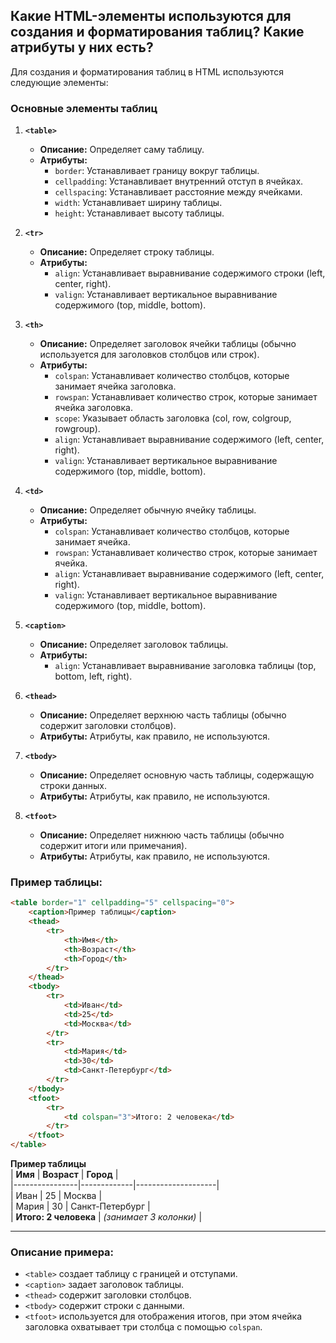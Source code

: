 ## Какие HTML-элементы используются для создания и форматирования таблиц? Какие атрибуты у них есть?

Для создания и форматирования таблиц в HTML используются следующие элементы:

### Основные элементы таблиц

1. **`<table>`**
   - **Описание:** Определяет саму таблицу.
   - **Атрибуты:**
     - `border`: Устанавливает границу вокруг таблицы.
     - `cellpadding`: Устанавливает внутренний отступ в ячейках.
     - `cellspacing`: Устанавливает расстояние между ячейками.
     - `width`: Устанавливает ширину таблицы.
     - `height`: Устанавливает высоту таблицы.

2. **`<tr>`**
   - **Описание:** Определяет строку таблицы.
   - **Атрибуты:**
     - `align`: Устанавливает выравнивание содержимого строки (left, center, right).
     - `valign`: Устанавливает вертикальное выравнивание содержимого (top, middle, bottom).

3. **`<th>`**
   - **Описание:** Определяет заголовок ячейки таблицы (обычно используется для заголовков столбцов или строк).
   - **Атрибуты:**
     - `colspan`: Устанавливает количество столбцов, которые занимает ячейка заголовка.
     - `rowspan`: Устанавливает количество строк, которые занимает ячейка заголовка.
     - `scope`: Указывает область заголовка (col, row, colgroup, rowgroup).
     - `align`: Устанавливает выравнивание содержимого (left, center, right).
     - `valign`: Устанавливает вертикальное выравнивание содержимого (top, middle, bottom).

4. **`<td>`**
   - **Описание:** Определяет обычную ячейку таблицы.
   - **Атрибуты:**
     - `colspan`: Устанавливает количество столбцов, которые занимает ячейка.
     - `rowspan`: Устанавливает количество строк, которые занимает ячейка.
     - `align`: Устанавливает выравнивание содержимого (left, center, right).
     - `valign`: Устанавливает вертикальное выравнивание содержимого (top, middle, bottom).

5. **`<caption>`**
   - **Описание:** Определяет заголовок таблицы.
   - **Атрибуты:**
     - `align`: Устанавливает выравнивание заголовка таблицы (top, bottom, left, right).

6. **`<thead>`**
   - **Описание:** Определяет верхнюю часть таблицы (обычно содержит заголовки столбцов).
   - **Атрибуты:** Атрибуты, как правило, не используются.

7. **`<tbody>`**
   - **Описание:** Определяет основную часть таблицы, содержащую строки данных.
   - **Атрибуты:** Атрибуты, как правило, не используются.

8. **`<tfoot>`**
   - **Описание:** Определяет нижнюю часть таблицы (обычно содержит итоги или примечания).
   - **Атрибуты:** Атрибуты, как правило, не используются.

### Пример таблицы:

```html
<table border="1" cellpadding="5" cellspacing="0">
    <caption>Пример таблицы</caption>
    <thead>
        <tr>
            <th>Имя</th>
            <th>Возраст</th>
            <th>Город</th>
        </tr>
    </thead>
    <tbody>
        <tr>
            <td>Иван</td>
            <td>25</td>
            <td>Москва</td>
        </tr>
        <tr>
            <td>Мария</td>
            <td>30</td>
            <td>Санкт-Петербург</td>
        </tr>
    </tbody>
    <tfoot>
        <tr>
            <td colspan="3">Итого: 2 человека</td>
        </tr>
    </tfoot>
</table>
```

**Пример таблицы**  
| **Имя**       | **Возраст** | **Город**          |  
|----------------|-------------|--------------------|  
| Иван          | 25          | Москва            |  
| Мария         | 30          | Санкт-Петербург   |  
| **Итого: 2 человека** | *(занимает 3 колонки)* |

---

### Описание примера:
- `<table>` создает таблицу с границей и отступами.
- `<caption>` задает заголовок таблицы.
- `<thead>` содержит заголовки столбцов.
- `<tbody>` содержит строки с данными.
- `<tfoot>` используется для отображения итогов, при этом ячейка заголовка охватывает три столбца с помощью `colspan`.